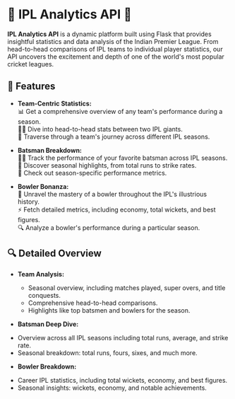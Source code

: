 # 🏏 IPL Analytics API 🚀

**IPL Analytics API** is a dynamic platform built using Flask that provides insightful statistics and data analysis of the Indian Premier League. From head-to-head comparisons of IPL teams to individual player statistics, our API uncovers the excitement and depth of one of the world's most popular cricket leagues.

## 🌟 Features

- **Team-Centric Statistics:**<br>
📊 Get a comprehensive overview of any team's performance during a season.<br>
🤼‍♂️ Dive into head-to-head stats between two IPL giants.<br>
📅 Traverse through a team's journey across different IPL seasons.

- **Batsman Breakdown:**<br>
🏃‍♂️ Track the performance of your favorite batsman across IPL seasons.<br>
🌟 Discover seasonal highlights, from total runs to strike rates.<br>
🏏 Check out season-specific performance metrics.

- **Bowler Bonanza:**<br>
🎯 Unravel the mastery of a bowler throughout the IPL's illustrious history.<br>
⚡ Fetch detailed metrics, including economy, total wickets, and best figures.<br>
🔍 Analyze a bowler's performance during a particular season.

## 🔍 Detailed Overview

- **Team Analysis:**
  * Seasonal overview, including matches played, super overs, and title conquests.
  * Comprehensive head-to-head comparisons.
  * Highlights like top batsmen and bowlers for the season.

- **Batsman Deep Dive:**
 * Overview across all IPL seasons including total runs, average, and strike rate.
 * Seasonal breakdown: total runs, fours, sixes, and much more.

- **Bowler Breakdown:**
 * Career IPL statistics, including total wickets, economy, and best figures.
 * Seasonal insights: wickets, economy, and notable achievements.
